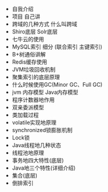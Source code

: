 + 自我介绍
+ 项目 自己讲 
+ 跨域的几种方式 什么叫跨域
+ Shiro底层 Solr底层
+ 七牛云的使用
+ MySQL索引 细分 (联合索引 主键索引)
+ B+树通俗讲解
+ Redis缓存使用
+ JVM垃圾回收机制
+ 聚集索引的底层原理
+ 什么时候使用GC(Minor GC、Full GC)
+ jvm 内存模型 Java内存模型
+ 程序计数器地作用
+ 双亲委派模型
+ 类加载过程
+ volatile实现地原理
+ synchronized锁膨胀机制
+ Lock锁
+ Java线程地几种状态
+ 线程池地原理
+ 事务地四大特性(底层)
+ Java地三个特性(详细介绍)
+ 集合(底层)
+ 倒排索引